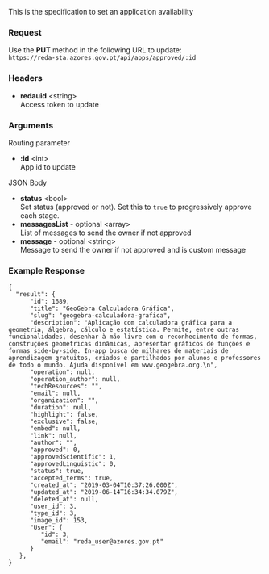 This is the specification to set an application availability

### Request

Use the **PUT** method in the following URL to update:  
`https://reda-sta.azores.gov.pt/api/apps/approved/:id`

### Headers

* **redauid** &lt;string&gt;  
   Access token to update

### Arguments

Routing parameter

* **:id** &lt;int&gt;  
   App id to update


JSON Body

* **status** &lt;bool&gt;  
   Set status (approved or not). Set this to `true` to progressively approve each stage.
* **messagesList** - optional &lt;array&gt;  
   List of messages to send the owner if not approved
* **message** - optional &lt;string&gt;  
   Message to send the owner if not approved and is custom message

### Example Response

```
{
  "result": {
      "id": 1689,
      "title": "GeoGebra Calculadora Gráfica",
      "slug": "geogebra-calculadora-grafica",
      "description": "Aplicação com calculadora gráfica para a geometria, álgebra, cálculo e estatística. Permite, entre outras funcionalidades, desenhar à mão livre com o reconhecimento de formas, construções geométricas dinâmicas, apresentar gráficos de funções e formas side-by-side. In-app busca de milhares de materiais de aprendizagem gratuitos, criados e partilhados por alunos e professores de todo o mundo. Ajuda disponível em www.geogebra.org.\n",
      "operation": null,
      "operation_author": null,
      "techResources": "",
      "email": null,
      "organization": "",
      "duration": null,
      "highlight": false,
      "exclusive": false,
      "embed": null,
      "link": null,
      "author": "",
      "approved": 0,
      "approvedScientific": 1,
      "approvedLinguistic": 0,
      "status": true,
      "accepted_terms": true,
      "created_at": "2019-03-04T10:37:26.000Z",
      "updated_at": "2019-06-14T16:34:34.079Z",
      "deleted_at": null,
      "user_id": 3,
      "type_id": 3,
      "image_id": 153,
      "User": {
         "id": 3,
         "email": "reda_user@azores.gov.pt"
      }
   },
}
```